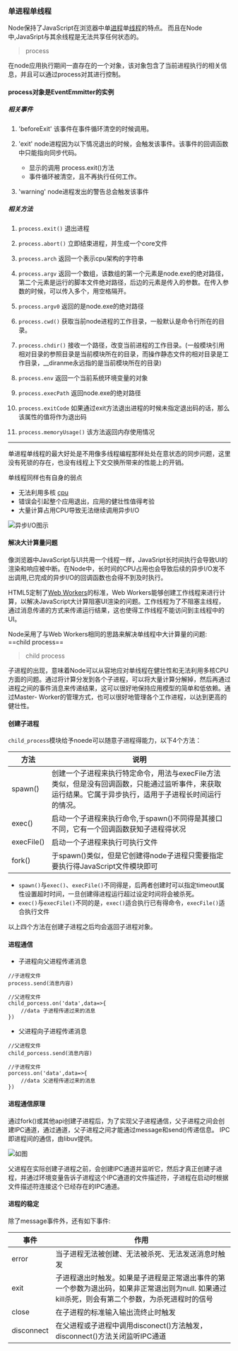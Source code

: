 ### 单进程单线程

Node保持了JavaScript在浏览器中单[进程](https://baike.baidu.com/item/%E8%BF%9B%E7%A8%8B)单[线程](https://baike.baidu.com/item/%E7%BA%BF%E7%A8%8B)的特点。
而且在Node中,JavaSript与其余线程是无法共享任何状态的。

> process

在node应用执行期间一直存在的一个对象，该对象包含了当前进程执行的相关信息，并且可以通过process对其进行控制。

#### process对象是EventEmmitter的实例

##### 相关事件

1. 'beforeExit'  该事件在事件循环清空的时候调用。
2. 'exit' node进程因为以下情况退出的时候，会触发该事件。该事件的回调函数中只能指向同步代码。
    - 显示的调用 process.exit()方法
    - 事件循环被清空，且不再执行任何工作。

3. 'warning' node进程发出的警告总会触发该事件

##### 相关方法

1. `process.exit()`  退出进程

2. `process.abort()` 立即结束进程，并生成一个core文件

3. `process.arch`  返回一个表示cpu架构的字符串

4. `process.argv` 返回一个数组，该数组的第一个元素是node.exe的绝对路径，第二个元素是运行的脚本文件绝对路径，后边的元素是传入的参数。在传入参数的时候，可以传入多个，用空格隔开。

5. `process.argv0` 返回的是node.exe的绝对路径

6. `process.cwd()` 获取当前node进程的工作目录，一般默认是命令行所在的目录。

7. `process.chdir()` 接收一个路径，改变当前进程的工作目录。(一般模块引用相对目录的参照目录是当前模块所在的目录，而操作静态文件的相对目录是工作目录，__diranme永远指的是当前模块所在的目录)

8. `process.env` 返回一个当前系统环境变量的对象

9. `process.execPath` 返回node.exe的绝对路径

10. `process.exitCode` 如果通过exit方法退出进程的时候未指定退出码的话，那么该属性的值将作为退出码

11. `process.memoryUsage()` 该方法返回内存使用情况
    
----
单进程单线程的最大好处是不用像多线程编程那样处处在意状态的同步问题，这里没有死锁的存在，也没有线程上下文交换所带来的性能上的开销。

单线程同样也有自身的弱点

- 无法利用多核 [cpu](https://baike.baidu.com/item/%E4%B8%AD%E5%A4%AE%E5%A4%84%E7%90%86%E5%99%A8/284033?fromtitle=CPU&fromid=120556&fr=aladdin)
- 错误会引起整个应用退出，应用的健壮性值得考验
- 大量计算占用CPU导致无法继续调用异步I/O

![异步I/O图示](https://note.youdao.com/yws/public/resource/3c39708a20e4a060a913ea3fa4c27750/xmlnote/1B1CFD19802D4FC8BCA00D9AAC4906FF/4675)

#### 解决大计算量问题

像浏览器中JavaScript与UI共用一个线程一样，JavaSript长时间执行会导致UI的渲染和响应被中断。在Node中，长时间的CPU占用也会导致后续的异步I/O发不出调用,已完成的异步I/O的回调函数也会得不到及时执行。

HTML5定制了[Web Workers](https://developer.mozilla.org/zh-CN/docs/Web/API/Web_Workers_API/Using_web_workers)的标准，Web Workers能够创建工作线程来进行计算，以解决JavaScript大计算阻塞UI渲染的问题。工作线程为了不阻塞主线程，通过消息传递的方式来传递运行结果，这也使得工作线程不能访问到主线程中的UI。

Node采用了与Web Workers相同的思路来解决单线程中大计算量的问题: ==child process==

> child process

子进程的出现，意味着Node可以从容地应对单线程在健壮性和无法利用多核CPU方面的问题。通过将计算分发到各个子进程，可以将大量计算分解掉，然后再通过进程之间的事件消息来传递结果，这可以很好地保持应用模型的简单和低依赖。通过Master- Worker的管理方式，也可以很好地管理各个工作进程，以达到更高的健壮性。

#### 创建子进程

`child_process`模块给予noede可以随意子进程得能力，以下4个方法：

方法 | 说明
---|---
spawn() | 创建一个子进程来执行特定命令，用法与execFile方法类似，但是没有回调函数，只能通过监听事件，来获取运行结果。它属于异步执行，适用于子进程长时间运行的情况。
exec() | 启动一个子进程来执行命令,于spawn()不同得是其接口不同，它有一个回调函数获知子进程得状况
execFile() | 启动一个子进程来执行可执行文件
fork() | 于spawn()类似，但是它创建得node子进程只需要指定要执行得JavaScript文件模块即可

- `spawn()`与`exec()`、`execFile()`不同得是，后两者创建时可以指定timeout属性设置超时时间，一旦创建得进程运行超过设定时间将会被杀死。
- `exec()`与`execFile()`不同的是，`exec()`适合执行已有得命令，`execFile()`适合执行文件


以上四个方法在创建子进程之后均会返回子进程对象。


#### 进程通信

- 子进程向父进程传递消息

```
//子进程文件
process.send(消息内容)
```

```
//父进程文件
child_porcess.on('data',data=>{
    //data 子进程传递过来的消息
})
```
- 父进程向子进程传递消息

```
//父进程文件
child_porcess.send(消息内容)
```

```
//子进程文件
porcess.on('data',data=>{
    //data 父进程传递过来的消息
})
```


#### 进程通信原理

通过fork()或其他api创建子进程后，为了实现父子进程通信，父子进程之间会创建IPC通道，通过通道，父子进程之间才能通过message和send()传递信息。
IPC即进程间的通信，由libuv提供。

![如图](https://upload-images.jianshu.io/upload_images/15893243-8338d460ab8cccbd.jpeg?imageMogr2/auto-orient/strip%7CimageView2/2/w/1000/format/webp)

父进程在实际创建子进程之前，会创建IPC通道并监听它，然后才真正创建子进程，并通过环境变量告诉子进程这个IPC通道的文件描述符，子进程在启动时根据文件描述符连接这个已经存在的IPC通道。

#### 进程的稳定

除了message事件外，还有如下事件:

事件 | 作用
---|---
error | 当子进程无法被创建、无法被杀死、无法发送消息时触发
exit | 子进程退出时触发。如果是子进程是正常退出事件的第一个参数为退出码，如果非正常退出则为null. 如果通过kill杀死，则会有第二个参数，为杀死进程时的信号
close | 在子进程的标准输入输出流终止时触发
disconnect | 在父进程或子进程中调用disconect()方法触发，disconnect()方法关闭监听IPC通道

